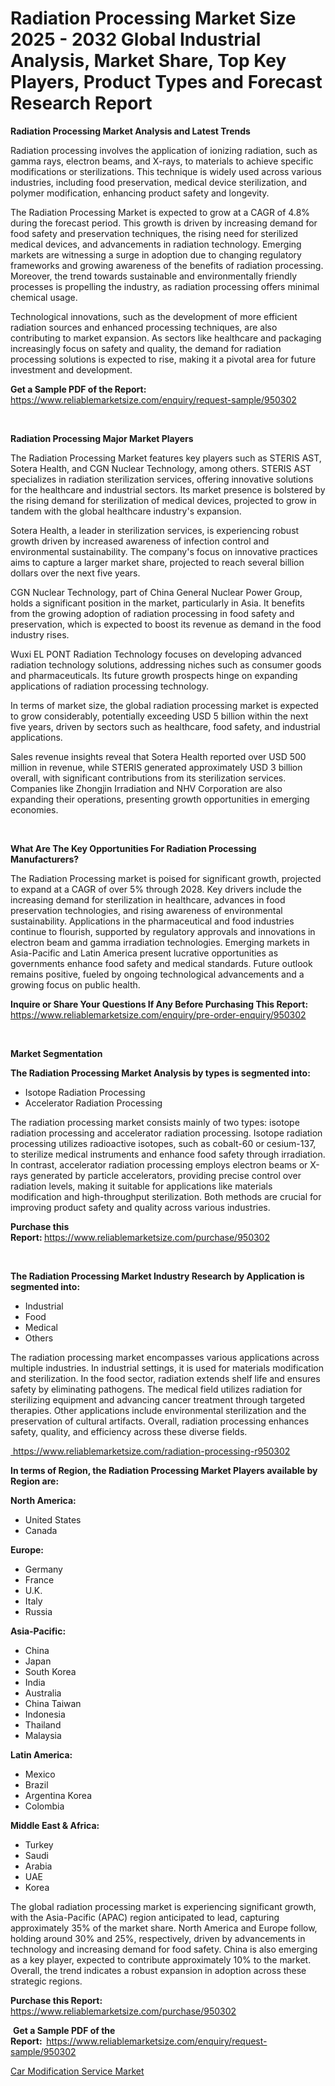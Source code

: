 <p><h1>Radiation Processing Market Size 2025 - 2032 Global Industrial Analysis, Market Share, Top Key Players, Product Types and Forecast Research Report</h1></p><p><strong>Radiation Processing Market Analysis and Latest Trends</strong></p>
<p><p>Radiation processing involves the application of ionizing radiation, such as gamma rays, electron beams, and X-rays, to materials to achieve specific modifications or sterilizations. This technique is widely used across various industries, including food preservation, medical device sterilization, and polymer modification, enhancing product safety and longevity.</p><p>The Radiation Processing Market is expected to grow at a CAGR of 4.8% during the forecast period. This growth is driven by increasing demand for food safety and preservation techniques, the rising need for sterilized medical devices, and advancements in radiation technology. Emerging markets are witnessing a surge in adoption due to changing regulatory frameworks and growing awareness of the benefits of radiation processing. Moreover, the trend towards sustainable and environmentally friendly processes is propelling the industry, as radiation processing offers minimal chemical usage.</p><p>Technological innovations, such as the development of more efficient radiation sources and enhanced processing techniques, are also contributing to market expansion. As sectors like healthcare and packaging increasingly focus on safety and quality, the demand for radiation processing solutions is expected to rise, making it a pivotal area for future investment and development.</p></p>
<p><strong>Get a Sample PDF of the Report:&nbsp;</strong> <a href="https://www.reliablemarketsize.com/enquiry/request-sample/950302?utm_campaign=2876&utm_medium=2&utm_source=Github&utm_content=ia&utm_term=07032025&utm_id=radiation-processing">https://www.reliablemarketsize.com/enquiry/request-sample/950302</a></p>
<p>&nbsp;</p>
<p><strong>Radiation Processing Major Market Players</strong></p>
<p><p>The Radiation Processing Market features key players such as STERIS AST, Sotera Health, and CGN Nuclear Technology, among others. STERIS AST specializes in radiation sterilization services, offering innovative solutions for the healthcare and industrial sectors. Its market presence is bolstered by the rising demand for sterilization of medical devices, projected to grow in tandem with the global healthcare industry's expansion.</p><p>Sotera Health, a leader in sterilization services, is experiencing robust growth driven by increased awareness of infection control and environmental sustainability. The company's focus on innovative practices aims to capture a larger market share, projected to reach several billion dollars over the next five years.</p><p>CGN Nuclear Technology, part of China General Nuclear Power Group, holds a significant position in the market, particularly in Asia. It benefits from the growing adoption of radiation processing in food safety and preservation, which is expected to boost its revenue as demand in the food industry rises.</p><p>Wuxi EL PONT Radiation Technology focuses on developing advanced radiation technology solutions, addressing niches such as consumer goods and pharmaceuticals. Its future growth prospects hinge on expanding applications of radiation processing technology.</p><p>In terms of market size, the global radiation processing market is expected to grow considerably, potentially exceeding USD 5 billion within the next five years, driven by sectors such as healthcare, food safety, and industrial applications. </p><p>Sales revenue insights reveal that Sotera Health reported over USD 500 million in revenue, while STERIS generated approximately USD 3 billion overall, with significant contributions from its sterilization services. Companies like Zhongjin Irradiation and NHV Corporation are also expanding their operations, presenting growth opportunities in emerging economies.</p></p>
<p>&nbsp;</p>
<p><strong>What Are The Key Opportunities For Radiation Processing Manufacturers?</strong></p>
<p><p>The Radiation Processing market is poised for significant growth, projected to expand at a CAGR of over 5% through 2028. Key drivers include the increasing demand for sterilization in healthcare, advances in food preservation technologies, and rising awareness of environmental sustainability. Applications in the pharmaceutical and food industries continue to flourish, supported by regulatory approvals and innovations in electron beam and gamma irradiation technologies. Emerging markets in Asia-Pacific and Latin America present lucrative opportunities as governments enhance food safety and medical standards. Future outlook remains positive, fueled by ongoing technological advancements and a growing focus on public health.</p></p>
<p><strong>Inquire or Share Your Questions If Any Before Purchasing This Report:</strong> <a href="https://www.reliablemarketsize.com/enquiry/pre-order-enquiry/950302?utm_campaign=2876&utm_medium=2&utm_source=Github&utm_content=ia&utm_term=07032025&utm_id=radiation-processing">https://www.reliablemarketsize.com/enquiry/pre-order-enquiry/950302</a></p>
<p>&nbsp;</p>
<p><strong>Market Segmentation</strong></p>
<p><strong>The Radiation Processing Market Analysis by types is segmented into:</strong></p>
<p><ul><li>Isotope Radiation Processing</li><li>Accelerator Radiation Processing</li></ul></p>
<p><p>The radiation processing market consists mainly of two types: isotope radiation processing and accelerator radiation processing. Isotope radiation processing utilizes radioactive isotopes, such as cobalt-60 or cesium-137, to sterilize medical instruments and enhance food safety through irradiation. In contrast, accelerator radiation processing employs electron beams or X-rays generated by particle accelerators, providing precise control over radiation levels, making it suitable for applications like materials modification and high-throughput sterilization. Both methods are crucial for improving product safety and quality across various industries.</p></p>
<p><strong>Purchase this Report:&nbsp;</strong><a href="https://www.reliablemarketsize.com/purchase/950302?utm_campaign=2876&utm_medium=2&utm_source=Github&utm_content=ia&utm_term=07032025&utm_id=radiation-processing">https://www.reliablemarketsize.com/purchase/950302</a></p>
<p>&nbsp;</p>
<p><strong>The Radiation Processing Market Industry Research by Application is segmented into:</strong></p>
<p><ul><li>Industrial</li><li>Food</li><li>Medical</li><li>Others</li></ul></p>
<p><p>The radiation processing market encompasses various applications across multiple industries. In industrial settings, it is used for materials modification and sterilization. In the food sector, radiation extends shelf life and ensures safety by eliminating pathogens. The medical field utilizes radiation for sterilizing equipment and advancing cancer treatment through targeted therapies. Other applications include environmental sterilization and the preservation of cultural artifacts. Overall, radiation processing enhances safety, quality, and efficiency across these diverse fields.</p></p>
<p><a href="https://www.reliablemarketsize.com/radiation-processing-r950302?utm_campaign=2876&utm_medium=2&utm_source=Github&utm_content=ia&utm_term=07032025&utm_id=radiation-processing">&nbsp;https://www.reliablemarketsize.com/radiation-processing-r950302</a></p>
<p><strong>In terms of Region, the Radiation Processing Market Players available by Region are:</strong></p>
<p>
    <p> <strong> North America: </strong>
        <ul>
            <li>United States</li>
            <li>Canada</li>
        </ul>
        </p> 
    <p> <strong> Europe: </strong>
        <ul>
            <li>Germany</li>
            <li>France</li>
            <li>U.K.</li>
            <li>Italy</li>
            <li>Russia</li>
        </ul>
        </p> 
    <p> <strong> Asia-Pacific: </strong>
        <ul>
            <li>China</li>
            <li>Japan</li>
            <li>South Korea</li>
            <li>India</li>
            <li>Australia</li>
            <li>China Taiwan</li>
            <li>Indonesia</li>
            <li>Thailand</li>
            <li>Malaysia</li>
        </ul>
        </p> 
    <p> <strong> Latin America: </strong>
        <ul>
            <li>Mexico</li>
            <li>Brazil</li>
            <li>Argentina Korea</li>
            <li>Colombia</li>
        </ul>
        </p> 
    <p> <strong> Middle East & Africa: </strong>
        <ul>
            <li>Turkey</li>
            <li>Saudi</li>
            <li>Arabia</li>
            <li>UAE</li>
            <li>Korea</li>
        </ul>
    </p>
    </p>
<p><p>The global radiation processing market is experiencing significant growth, with the Asia-Pacific (APAC) region anticipated to lead, capturing approximately 35% of the market share. North America and Europe follow, holding around 30% and 25%, respectively, driven by advancements in technology and increasing demand for food safety. China is also emerging as a key player, expected to contribute approximately 10% to the market. Overall, the trend indicates a robust expansion in adoption across these strategic regions.</p></p>
<p><strong>Purchase this Report: </strong><a href="https://www.reliablemarketsize.com/purchase/950302?utm_campaign=2876&utm_medium=2&utm_source=Github&utm_content=ia&utm_term=07032025&utm_id=radiation-processing">https://www.reliablemarketsize.com/purchase/950302</a></p>
<p>&nbsp;<strong>Get a Sample PDF of the Report:&nbsp;&nbsp;</strong><a href="https://www.reliablemarketsize.com/enquiry/request-sample/950302?utm_campaign=2876&utm_medium=2&utm_source=Github&utm_content=ia&utm_term=07032025&utm_id=radiation-processing">https://www.reliablemarketsize.com/enquiry/request-sample/950302</a></p>
<p><strong></strong></p>
<p><p><a href="https://github.com/saaindosya/Market-Research-Report-List-1/blob/main/car-modification-service-market.md?utm_campaign=2876&utm_medium=2&utm_source=Github&utm_content=ia&utm_term=07032025&utm_id=radiation-processing">Car Modification Service Market</a></p></p>